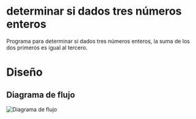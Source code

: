 # determinar si dados tres números enteros
Programa para determinar si dados tres números enteros, la suma de los dos
primeros es igual al tercero.

# Diseño 

## Diagrama de flujo 

![Diagrama de flujo](diagrama.png "Diagrama de flujo")